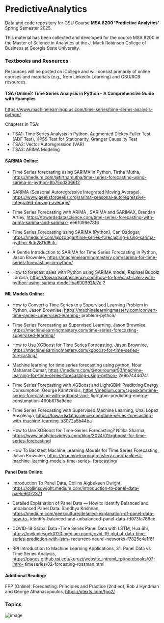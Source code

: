 # PredictiveAnalytics

Data and code repository for GSU Course **MSA 8200 'Predictive Analytics'** Spring Semester 2025.

This material has been collected and developed for the course MSA 8200 in the Master of Science in Analytics at the J. Mack Robinson College of Business at Georgia State University.

### Textbooks and Resources

Resources will be posted on iCollege and will consist primarily of online courses and materials (e.g., from LinkedIn Learning) and GSU/RCB resources.

#### TSA (Online): Time Series Analysis in Python – A Comprehensive Guide with Examples
https://www.machinelearningplus.com/time-series/time-series-analysis-python/

Chapters in TSA:

- TSA1: Time Series Analysis in Python, Augmented Dickey Fuller Test (ADF Test),
KPSS Test for Stationarity, Granger Causality Test
- TSA2: Vector Autoregression (VAR)
- TSA3: ARIMA Modeling

#### SARIMA Online:
- Time Series forecasting using SARIMA in Python, Tirtha Mutha,
https://medium.com/@tirthamutha/time-series-forecasting-using-sarima-in-python-8b75cd3366f2

- SARIMA (Seasonal Autoregressive Integrated Moving Average),
https://www.geeksforgeeks.org/sarima-seasonal-autoregressive-integrated-moving-average/

- Time Series Forecasting with ARIMA , SARIMA and SARIMAX, Brendan Artley,
https://towardsdatascience.com/time-series-forecasting-with-arima-sarima-and-sarimax-
ee61099e78f6

- Time Series Forecasting using SARIMA (Python), Can Ozdogar,
https://medium.com/@ozdogar/time-series-forecasting-using-sarima-python-8db28f1d8cfc

- A Gentle Introduction to SARIMA for Time Series Forecasting in Python, Jason Brownlee,
https://machinelearningmastery.com/sarima-for-time-series-forecasting-in-python/

- How to forecast sales with Python using SARIMA model, Raphael Bubolz Larrosa,
https://towardsdatascience.com/how-to-forecast-sales-with-python-using-sarima-model-ba600992fa7d
2

#### ML Models Online:
- How to Convert a Time Series to a Supervised Learning Problem in Python, Jason
Brownlee, https://machinelearningmastery.com/convert-time-series-supervised-learning-
problem-python/

- Time Series Forecasting as Supervised Learning, Jason Brownlee,
https://machinelearningmastery.com/time-series-forecasting-supervised-learning/

- How to Use XGBoost for Time Series Forecasting, Jason Brownlee,
https://machinelearningmastery.com/xgboost-for-time-series-forecasting/

- Machine learning for time series forecasting using python, Nour Mahamat Oumar,
https://medium.com/@nouroumar93/machine-learning-for-time-series-forecasting-using-python-
2e9b7444d741

- Time Series Forecasting with XGBoost and LightGBM: Predicting Energy Consumption,
George Kamtziridis, https://medium.com/@geokam/time-series-forecasting-with-xgboost-and-
lightgbm-predicting-energy-consumption-460b675a9cee

- Time Series Forecasting with Supervised Machine Learning, Unai López Ansoleaga,
https://towardsdatascience.com/time-series-forecasting-with-machine-learning-b3072a5b44ba

- How to Use XGBoost for Time-Series Forecasting? Nitika Sharma,
https://www.analyticsvidhya.com/blog/2024/01/xgboost-for-time-series-forecasting/

- How To Backtest Machine Learning Models for Time Series Forecasting, Jason Brownlee,
https://machinelearningmastery.com/backtest-machine-learning-models-time-series-
forecasting/

#### Panel Data Online:
- Introduction To Panel Data, Collins Aigbekaen Dwight,
https://collinsdwight.medium.com/introduction-to-panel-data-aae5e6072371

- Detailed Explanation of Panel Data — How to identify Balanced and unbalanced Panel Data.
Sandhya Krishnan, https://medium.com/geekculture/detailed-explanation-of-panel-data-how-to-
identify-balanced-and-unbalanced-panel-data-fd973fa788ae

- COVID-19 Global Data -Time Series Panel Data with LSTM, Hua Shi,
https://melaniesoek0120.medium.com/covid-19-global-data-time-series-prediction-with-lstm-
recurrent-neural-networks-f7825c4a1f6f

- RPI Introduction to Machine Learning Applications, 31. Panel Data vs Time Series
Analysis, https://pages.github.rpi.edu/kuruzj/website_introml_rpi/notebooks/07-intro-
timeseries/02-forcasting-rossman.html

#### Additional Reading:
FPP (Online): Forecasting: Principles and Practice (2nd ed),
Rob J Hyndman and George Athanasopoulos, https://otexts.com/fpp2/

### Topics
![image](https://github.com/user-attachments/assets/ff34909d-1cf1-458b-b474-da66df8d1a5c)
